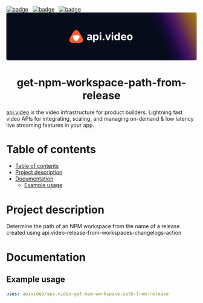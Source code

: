 [![badge](https://img.shields.io/twitter/follow/api_video?style=social)](https://twitter.com/intent/follow?screen_name=api_video) &nbsp; [![badge](https://img.shields.io/github/stars/apivideo/api.video-get-npm-workspace-path-from-release?style=social)](https://github.com/apivideo/api.video-get-npm-workspace-path-from-release) &nbsp; [![badge](https://img.shields.io/discourse/topics?server=https%3A%2F%2Fcommunity.api.video)](https://community.api.video)
![](https://github.com/apivideo/.github/blob/main/assets/apivideo_banner.png)
<h1 align="center">get-npm-workspace-path-from-release</h1>

[api.video](https://api.video) is the video infrastructure for product builders. Lightning fast video APIs for integrating, scaling, and managing on-demand & low latency live streaming features in your app.

# Table of contents

- [Table of contents](#table-of-contents)
- [Project description](#project-description)
- [Documentation](#documentation)
  - [Example usage](#example-usage)

# Project description

Determine the path of an NPM workspace from the name of a release created using api.video-release-from-workspaces-changelogs-action

# Documentation

## Example usage

```yml
uses: apivideo/api.video-get-npm-workspace-path-from-release
```
